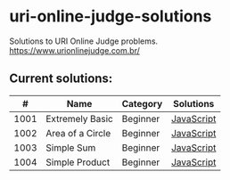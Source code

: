 # uri-online-judge-solutions
Solutions to URI Online Judge problems. https://www.urionlinejudge.com.br/

## Current solutions:
| #    | Name                   | Category              | Solutions 
| ---  | ---                    | ---                   | ---       
| 1001 | Extremely Basic	      | Beginner              | [JavaScript](src/1001-ExtremelyBasic.js)
| 1002 | Area of a Circle	      | Beginner              | [JavaScript](src/1002-AreaOfaCircle.js)
| 1003 | Simple Sum     	      | Beginner              | [JavaScript](src/1003-SimpleSum.js)
| 1004 | Simple Product  	      | Beginner              | [JavaScript](src/1004-SimpleProduct.js)